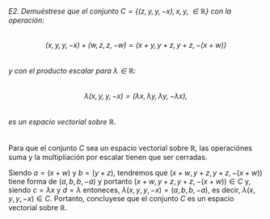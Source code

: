 ###### E2. Demuéstrese que el conjunto $C = \{(z,y,y,-x),x,y,\in \mathbb{R}\}$ con la operación:
###### $$(x,y,y,-x)+(w,z,z,-w) = (x+y,y+z,y+z,-(x+w))$$
###### y con el producto escalar para $\lambda \in \mathbb{R}$:
###### $$\lambda(x,y,y,-x)=(\lambda x,\lambda y,\lambda y, -\lambda x),$$
###### es un espacio vectorial sobre $\mathbb{R}$.

Para que el conjunto $C$ sea un espacio vectorial sobre $\mathbb{R}$, las operaciónes suma y la multipliación por escalar tienen que ser cerradas.

Siendo $a=(x+w)$ y $b=(y+z)$, tendremos que $(x+w,y+z,y+z,-(x+w))$ tiene forma de $(a,b,b,-a)$ y portanto $(x+w,y+z,y+z,-(x+w)) \in C$ y, siendo $c=\lambda x$ y $d=\lambda$ entoneces, $\lambda(x,y,y,-x)=(a,b,b,-a)$, es decir, $\lambda(x,y,y,-x) \in C$.
Portanto, concluyese que el conjunto $C$ es un espacio vectorial sobre $\mathbb{R}$.